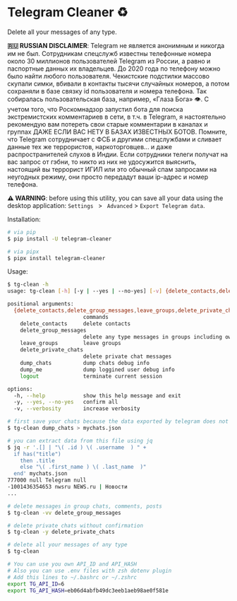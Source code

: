 # Telegram Cleaner ♻️

Delete all your messages of any type.

**🇷🇺 RUSSIAN DISCLAIMER**: Telegram не является анонимным и никогда им не был. Сотрудникам спецслужб известны телефонные номера около 30 миллионов пользователей Telegram из России, а равно и паспортные данных их владельцев. До 2020 года по телефону можно было найти любого пользователя. Чекистские подстилки массово скупали симки, вбивали в контакты тысячи случайных номеров, а потом сохраняли в базе связку id пользователя и номера телефона. Так собиралась пользовательская база, например, «Глаза Бога» 👁️. С учетом того, что Роскомнадзор запустил бота для поиска экстремистских комментариев в сети, в т.ч. в Telegram, я настоятельно рекомендую вам потереть свои старые комментарии в каналах и группах ДАЖЕ ЕСЛИ ВАС НЕТУ В БАЗАХ ИЗВЕСТНЫХ БОТОВ. Помните, что Telegram сотрудничает с ФСБ и другими спецслужбами и сливает данные тех же террористов, наркоторговцев... и даже распространителей слухов в Индии. Если сотрудники телеги получат на вас запрос от гэбни, то никто из них не удосужится выяснить, настоящий вы террорист ИГИЛ или это обычный спам запросами на неугодных режиму, они просто передадут ваши ip-адрес и номер телефона.

**⚠️ WARNING**: before using this utility, you can save all your data using the desktop application: `Settings ` > ` Advanced` > `Export Telegram data`.

Installation:

```bash
# via pip
$ pip install -U telegram-cleaner

# via pipx
$ pipx install telegram-cleaner
```

Usage:

```bash
$ tg-clean -h
usage: tg-clean [-h] [-y | --yes | --no-yes] [-v] {delete_contacts,delete_group_messages,leave_groups,delete_private_chats,dump_chats,dump_me,logout} ...

positional arguments:
  {delete_contacts,delete_group_messages,leave_groups,delete_private_chats,dump_chats,dump_me,logout}
                        commands
    delete_contacts     delete contacts
    delete_group_messages
                        delete any type messages in groups including own posts
    leave_groups        leave groups
    delete_private_chats
                        delete private chat messages
    dump_chats          dump chats debug info
    dump_me             dump loggined user debug info
    logout              terminate current session

options:
  -h, --help            show this help message and exit
  -y, --yes, --no-yes   confirm all
  -v, --verbosity       increase verbosity

# first save your chats because the data exported by telegram does not have information about group and user IDs
$ tg-clean dump_chats > mychats.json

# you can extract data from this file using jq
$ jq -r '.[] | "\( .id ) \( .username  ) " +
  if has("title")
    then .title
    else "\( .first_name ) \( .last_name  )"
  end' mychats.json
777000 null Telegram null
-1001436354653 nwsru NEWS.ru | Новости
...

# delete messages in group chats, comments, posts
$ tg-clean -vv delete_group_messages

# delete private chats without confirmation
$ tg-clean -y delete_private_chats

# delete all your messages of any type
$ tg-clean

# You can use you own API_ID and API_HASH
# Also you can use .env files with zsh dotenv plugin
# Add this lines to ~/.bashrc or ~/.zshrc
export TG_API_ID=6
export TG_API_HASH=eb06d4abfb49dc3eeb1aeb98ae0f581e
```
